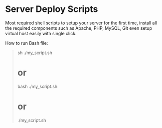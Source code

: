 # Server Deploy Scripts

Most required shell scripts to setup your server for the first time, install all the required components such as Apache, PHP, MySQL, Git even setup virtual host easily with single click.

How to run Bash file:

>  sh ./my_script.sh
> 
> # or
> 
>  bash ./my_script.sh
> 
> # or
> 
>  ./my_script.sh